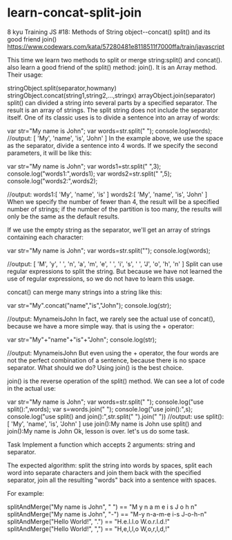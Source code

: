 # learn-concat-split-join
8 kyu
Training JS #18: Methods of String object--concat() split() and its good friend join()
https://www.codewars.com/kata/57280481e8118511f7000ffa/train/javascript 


This time we learn two methods to split or merge string:split() and concat(). also learn a good friend of the split() method: join(). It is an Array method. Their usage:

stringObject.split(separator,howmany)
stringObject.concat(string1,string2,...,stringx)
arrayObject.join(separator)
split() can divided a string into several parts by a specified separator. The result is an array of strings. The split string does not include the separator itself. One of its classic uses is to divide a sentence into an array of words:

var str="My name is John";
var words=str.split(" ");
console.log(words);
//output:
[ 'My', 'name', 'is', 'John' ]
In the example above, we use the space as the separator, divide a sentence into 4 words. If we specify the second parameters, it will be like this:

var str="My name is John";
var words1=str.split(" ",3);
console.log("words1:",words1);
var words2=str.split(" ",5);
console.log("words2:",words2);

//output:
words1:[ 'My', 'name', 'is' ]
words2:[ 'My', 'name', 'is', 'John' ]
When we specify the number of fewer than 4, the result will be a specified number of strings; if the number of the partition is too many, the results will only be the same as the default results.

If we use the empty string as the separator, we'll get an array of strings containing each character:

var str="My name is John";
var words=str.split("");
console.log(words);

//output:
[ 'M', 'y', ' ', 'n', 'a', 'm', 'e', ' ', 'i', 's', ' ', 'J', 'o', 'h', 'n' ]
Split can use regular expressions to split the string. But because we have not learned the use of regular expressions, so we do not have to learn this usage.

concat() can merge many strings into a string like this:

var str="My".concat("name","is","John");
console.log(str);

//output:
MynameisJohn
In fact, we rarely see the actual use of concat(), because we have a more simple way. that is using the + operator:

var str="My"+"name"+"is"+"John";
console.log(str);

//output:
MynameisJohn
But even using the + operator, the four words are not the perfect combination of a sentence, because there is no space separator. What should we do? Using join() is the best choice.

join() is the reverse operation of the split() method. We can see a lot of code in the actual use:

var str="My name is John";
var words=str.split(" ");
console.log("use split():",words);
var s=words.join(" ");
console.log("use join():",s);
console.log("use split() and join():",str.split(" ").join(" "))
//output:
use split():[ 'My', 'name', 'is', 'John' ]
use join():My name is John
use split() and join():My name is John
Ok, lesson is over. let's us do some task.

Task
Implement a function which accepts 2 arguments: string and separator.

The expected algorithm: split the string into words by spaces, split each word into separate characters and join them back with the specified separator, join all the resulting "words" back into a sentence with spaces.

For example:

splitAndMerge("My name is John", " ")  ==  "M y n a m e i s J o h n"
splitAndMerge("My name is John", "-")  ==  "M-y n-a-m-e i-s J-o-h-n"
splitAndMerge("Hello World!", ".")     ==  "H.e.l.l.o W.o.r.l.d.!"
splitAndMerge("Hello World!", ",")     ==  "H,e,l,l,o W,o,r,l,d,!"
